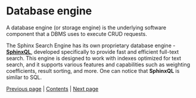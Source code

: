 # Database engine

A database engine (or storage engine) is the underlying software component
that a DBMS uses to execute CRUD requests. 

The Sphinx Search Engine has its own proprietary database engine - [**SphinxQL**](http://sphinxsearch.com/docs/current/sphinxql-reference.html), developed
specifically to provide fast and efficient full-text search. This engine
is designed to work with indexes optimized for text search, and it
supports various features and capabilities such as weighting coefficients,
result sorting, and more. One can notice that **SphinxQL** is similar to SQL.

[Previous page](../tools/tools.md) | [Contents](../README.md) | [Next page](../queries/query_lang.md)





